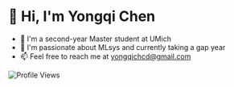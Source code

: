 # 👋 Hi, I'm Yongqi Chen

- 👋 I'm a second-year Master student at UMich
- 👀 I'm passionate about MLsys and currently taking a gap year
- 📫 Feel free to reach me at yongqichcd@gmail.com

<img src="https://komarev.com/ghpvc/?username=BrianChen1129&label=Profile%20Views&color=0e75b6&style=flat" alt="Profile Views" />
<!---
BrianChen1129/BrianChen1129 is a ✨ special ✨ repository because its `README.md` (this file) appears on your GitHub profile.
You can click the Preview link to take a look at your changes.
--->
